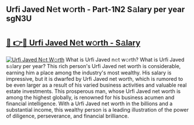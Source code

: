 ## Urfi Javed N𝚎t w𝚘rth - Part-1N2 S𝚊lary per year sgN3U

# <h2><a href="http://gc2cpl.nevu.top/?p=Urfi+Javed">🔗 👉🔴 Urfi Javed N𝚎t w𝚘rth - S𝚊lary</a></h2>

[![Urfi Javed N𝚎t W𝚘rth](https://i.imgur.com/Oavwk0R.jpeg)](http://gc2cpl.nevu.top/?p=Urfi+Javed)
What is Urfi Javed n𝚎t w𝚘rth? What is Urfi Javed s𝚊lary per year?
This rich person's Urfi Javed net worth is considerable, earning him a place among the industry's most wealthy. His salary is impressive, but it is dwarfed by Urfi Javed net worth, which is rumored to be even larger as a result of his varied business activities and valuable real estate investments. This prosperous man, whose Urfi Javed net worth is among the highest globally, is renowned for his business acumen and financial intelligence. With a Urfi Javed net worth in the billions and a substantial income, this wealthy person is a leading illustration of the power of diligence, perseverance, and financial brilliance.
